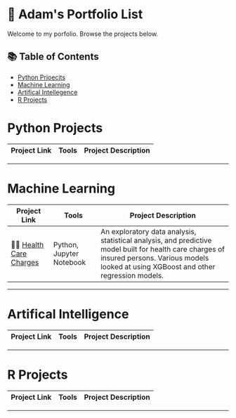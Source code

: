 # 📝 Adam's Portfolio List
Welcome to my porfolio. Browse the projects below. 

## 📚 Table of Contents
- [Python Prjoecjts](#python-projects)
- [Machine Learning](#machine-learning)
- [Artifical Intellegence](#artifical-intelligence)
- [R Projects](#r-projects)


# Python Projects
| Project Link | Tools | Project Description | 
|---|---|---|


***

# Machine Learning

| Project Link | Tools | Project Description | 
|---|---|---|
| 🧑‍⚕️ [Health Care Charges](https://github.com/atomsc/Health_Care_Costs) | Python, Jupyter Notebook | An exploratory data analysis, statistical analysis, and predictive model built for health care charges of insured persons. Various models looked at using XGBoost and other regression models.   |


***


# Artifical Intelligence

| Project Link | Tools | Project Description | 
|---|---|---|


***

# R Projects

| Project Link | Tools | Project Description | 
|---|---|---|


***

